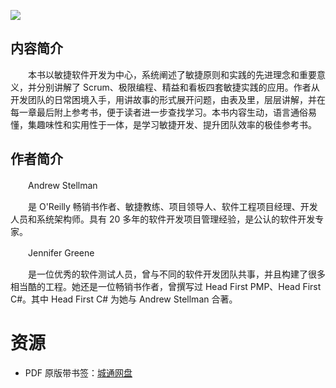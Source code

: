 ![](http://img3m6.ddimg.cn/32/21/24198206-1_u_5.jpg)

## 内容简介

　　本书以敏捷软件开发为中心，系统阐述了敏捷原则和实践的先进理念和重要意义，并分别讲解了 Scrum、极限编程、精益和看板四套敏捷实践的应用。作者从开发团队的日常困境入手，用讲故事的形式展开问题，由表及里，层层讲解，并在每一章最后附上参考书，便于读者进一步查找学习。本书内容生动，语言通俗易懂，集趣味性和实用性于一体，是学习敏捷开发、提升团队效率的极佳参考书。

## 作者简介

　　Andrew Stellman

　　是 O'Reilly 畅销书作者、敏捷教练、项目领导人、软件工程项目经理、开发人员和系统架构师。具有 20 多年的软件开发项目管理经验，是公认的软件开发专家。

　　Jennifer Greene

　　是一位优秀的软件测试人员，曾与不同的软件开发团队共事，并且构建了很多相当酷的工程。她还是一位畅销书作者，曾撰写过 Head First PMP、Head First C#。其中 Head First C# 为她与 Andrew Stellman 合著。

# 资源

* PDF 原版带书签：[城通网盘](https://u11215426.pipipan.com/fs/11215426-332135667)
